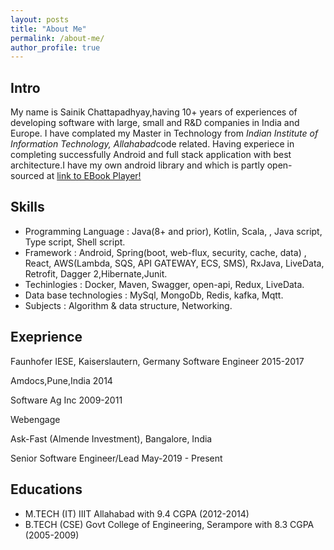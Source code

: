 ```yaml
---
layout: posts
title: "About Me"
permalink: /about-me/
author_profile: true
---
```


## **Intro** 
My name is Sainik Chattapadhyay,having 10+ years of experiences of developing software with large, small and R&D companies in India and Europe. I have complated my Master in Technology from *Indian Institute of Information Technology, Allahabad*code related. Having experiece in completing successfully Android and full stack application with best architecture.I have my own android library and which is partly open-sourced at [link to EBook Player!](https://github.com/sainik-developer/ebook_Player)

## Skills 
 * Programming Language : Java(8+ and prior), Kotlin, Scala, , Java script, Type script, Shell script.
 * Framework : Android, Spring(boot, web-flux, security, cache, data) , React, AWS(Lambda, SQS, API GATEWAY, ECS, SMS), RxJava, LiveData, Retrofit, Dagger 2,Hibernate,Junit. 
 * Techinlogies : Docker, Maven, Swagger, open-api, Redux, LiveData.
 * Data base technologies :  MySql, MongoDb, Redis, kafka, Mqtt.
 * Subjects : Algorithm & data structure, Networking.

## Exeprience
Faunhofer IESE, Kaiserslautern, Germany 
Software Engineer 
2015-2017

Amdocs,Pune,India 
2014

Software Ag Inc
2009-2011

Webengage

Ask-Fast (Almende Investment), Bangalore, India

Senior Software Engineer/Lead
May-2019 - Present

## Educations

 * M.TECH (IT) IIIT Allahabad  with 9.4 CGPA (2012-2014) 
 * B.TECH (CSE)  Govt College of Engineering, Serampore with 8.3 CGPA (2005-2009) 